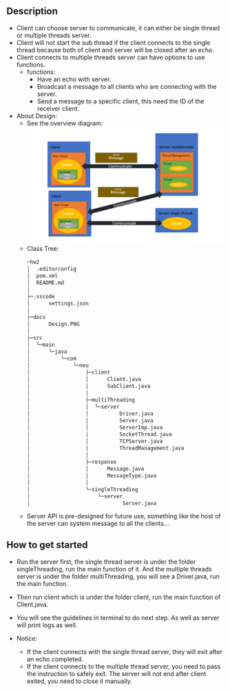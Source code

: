 ## Description
- Client can choose server to communicate, it can either be single thread or multiple threads server.
- Client will not start the sub thread if the client connects to the single thread because both of client and server will be closed after an echo.
- Client connects to multiple threads server can have options to use functions.
    - functions:
        - Have an echo with server.
        - Broadcast a message to all clients who are connecting with the server.
        - Send a message to a specific client, this need the ID of the receiver client.
- About Design:
    - See the overview diagram: ![ScreenShot](./docs/Design.PNG)
    - Class Tree:
        ```
        ─hw2
        │  .editorconfig
        │  pom.xml
        │  README.md
        │
        ├─.vscode
        │      settings.json
        │
        ├─docs
        │      Design.PNG
        │
        ├─src
        │  └─main
        │      └─java
        │          └─com
        │              └─neu
        │                  ├─client
        │                  │      Client.java
        │                  │      SubClient.java
        │                  │
        │                  ├─multiThreading
        │                  │  └─server
        │                  │          Driver.java
        │                  │          Server.java
        │                  │          ServerImp.java
        │                  │          SocketThread.java
        │                  │          TCPServer.java
        │                  │          ThreadManagement.java
        │                  │
        │                  ├─response
        │                  │      Message.java
        │                  │      MessageType.java
        │                  │
        │                  └─singleThreading
        │                      └─server
        │                              Server.java
        ```
    - Server API is pre-designed for future use, something like the host of the server can system message to all the clients...

## How to get started
- Run the server first, the single thread server is under the folder singleThreading, run the main function of it. And the multiple threads server is under the folder multiThreading, you will see a Driver.java, run the main function.
- Then run client which is under the folder client, run the main function of Client.java.
- You will see the guidelines in terminal to do next step. As well as server will print logs as well.

- Notice: 
    - If the client connects with the single thread server, they will exit after an echo completed.
    - If the client connects to the multiple thread server, you need to pass the instruction to safely exit. The server will not end after client exited, you need to close it manually.
